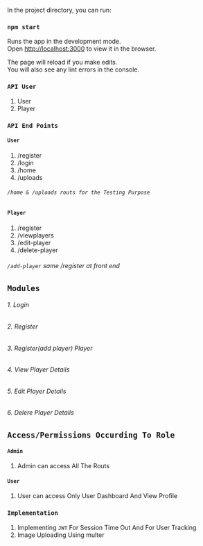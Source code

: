 In the project directory, you can run:

### `npm start`

Runs the app in the development mode.<br />
Open [http://localhost:3000](http://localhost:3000) to view it in the browser.

The page will reload if you make edits.<br />
You will also see any lint errors in the console.

### `API User`

1. User
2. Player


### `API End Points`
#### `User`
1. /register
2. /login
3. /home
4. /uploads
###### `/home & /uploads routs for the Testing Purpose`

#### `Player`
1. /register 
2. /viewplayers
3. /edit-player
4. /delete-player
###### `/add-player` same /register at front end


##  `Modules`
###### 1. Login
###### 2. Register
###### 3. Register(add player) Player
###### 4. View Player Details
###### 5. Edit Player Details
###### 6. Delere Player Details


## `Access/Permissions Occurding To Role`
#### `Admin`
1. Admin can access All The Routs 

#### `User`
1. User can access Only User Dashboard And View Profile


### `Implementation`
1. Implementing `JWT` For Session Time Out And For User Tracking
2. Image Uploading Using multer






